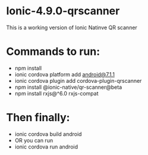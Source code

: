 # Ionic-4.9.0-qrscanner
This is a working version of Ionic Natinve QR scanner

# Commands to run:
- npm install
- ionic cordova platform add android@7.1.1
- ionic cordova plugin add cordova-plugin-qrscanner
- npm install @ionic-native/qr-scanner@beta
- npm install rxjs@^6.0 rxjs-compat

# Then finally:
- ionic cordova build android
- OR you can run
- ionic cordova run android
